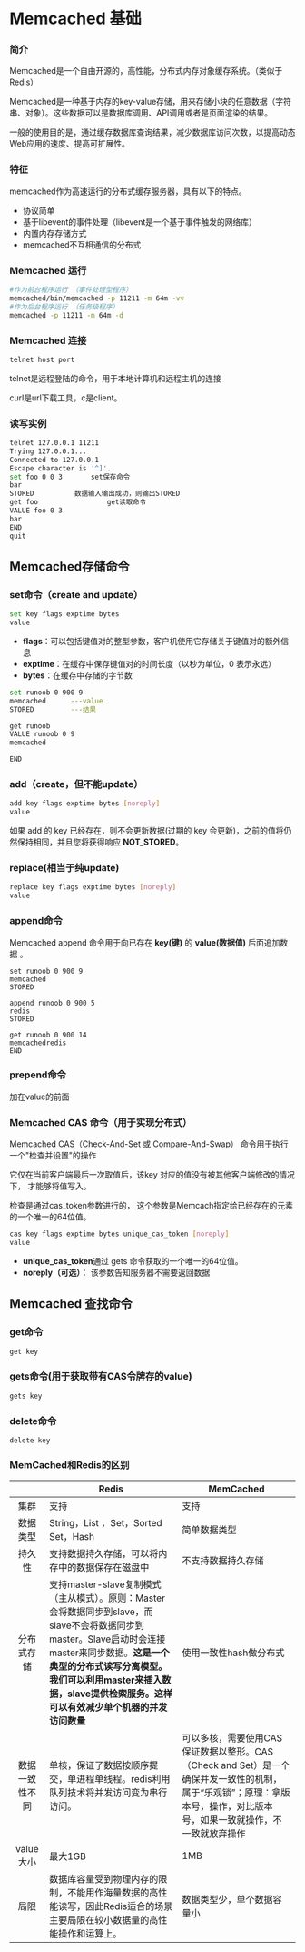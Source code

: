 # Memcached 基础

### 简介

Memcached是一个自由开源的，高性能，分布式内存对象缓存系统。（类似于Redis）

Memcached是一种基于内存的key-value存储，用来存储小块的任意数据（字符串、对象）。这些数据可以是数据库调用、API调用或者是页面渲染的结果。

一般的使用目的是，通过缓存数据库查询结果，减少数据库访问次数，以提高动态Web应用的速度、提高可扩展性。

### 特征

memcached作为高速运行的分布式缓存服务器，具有以下的特点。

- 协议简单
- 基于libevent的事件处理（libevent是一个基于事件触发的网络库）
- 内置内存存储方式
- memcached不互相通信的分布式

### Memcached 运行

```bash
#作为前台程序运行 （事件处理型程序）
memcached/bin/memcached -p 11211 -m 64m -vv
#作为后台程序运行 （任务级程序）
memcached -p 11211 -m 64m -d
```

### Memcached 连接

```bash
telnet host port
```

telnet是远程登陆的命令，用于本地计算机和远程主机的连接

curl是url下载工具，c是client。

### 读写实例

```bash
telnet 127.0.0.1 11211
Trying 127.0.0.1...
Connected to 127.0.0.1
Escape character is '^]'.
set foo 0 0 3		set保存命令
bar 
STORED          数据输入输出成功，则输出STORED
get foo					get读取命令
VALUE foo 0 3
bar
END
quit
```



## Memcached存储命令

### set命令（create and update）

```bash
set key flags exptime bytes 
value 
```

- **flags**：可以包括键值对的整型参数，客户机使用它存储关于键值对的额外信息 
- **exptime**：在缓存中保存键值对的时间长度（以秒为单位，0 表示永远）
- **bytes**：在缓存中存储的字节数

```bash
set runoob 0 900 9
memcached      ---value
STORED         ---结果

get runoob
VALUE runoob 0 9
memcached

END
```

### add（create，但不能update）

```bash
add key flags exptime bytes [noreply]
value
```

如果 add 的 key 已经存在，则不会更新数据(过期的 key 会更新)，之前的值将仍然保持相同，并且您将获得响应 **NOT_STORED**。

### replace(相当于纯update)

```bash
replace key flags exptime bytes [noreply]
value
```

### append命令

Memcached append 命令用于向已存在 **key(键)** 的 **value(数据值)** 后面追加数据 。

```shell
set runoob 0 900 9
memcached
STORED

append runoob 0 900 5
redis
STORED

get runoob 0 900 14
memcachedredis
END
```

### prepend命令

加在value的前面

### Memcached CAS 命令（用于实现分布式）

Memcached CAS（Check-And-Set 或 Compare-And-Swap） 命令用于执行一个"检查并设置"的操作

它仅在当前客户端最后一次取值后，该key 对应的值没有被其他客户端修改的情况下， 才能够将值写入。

检查是通过cas_token参数进行的， 这个参数是Memcach指定给已经存在的元素的一个唯一的64位值。

```bash
cas key flags exptime bytes unique_cas_token [noreply]
value
```

- **unique_cas_token**通过 gets 命令获取的一个唯一的64位值。
- **noreply（可选）**： 该参数告知服务器不需要返回数据

## Memcached 查找命令

### get命令

```bash
get key
```

### gets命令(用于获取带有CAS令牌存的value)

```bash
gets key
```

### delete命令

```shell
delete key
```



### MemCached和Redis的区别

|                | Redis                                                        | MemCached                                                    |
| :------------: | ------------------------------------------------------------ | ------------------------------------------------------------ |
|      集群      | 支持                                                         | 支持                                                         |
|    数据类型    | String，List ，Set，Sorted Set，Hash                         | 简单数据类型                                                 |
|     持久性     | 支持数据持久存储，可以将内存中的数据保存在磁盘中             | 不支持数据持久存储                                           |
|   分布式存储   | 支持master-slave复制模式（主从模式）。原则：Master会将数据同步到slave，而slave不会将数据同步到master。Slave启动时会连接master来同步数据。**这是一个典型的分布式读写分离模型。我们可以利用master来插入数据，slave提供检索服务。这样可以有效减少单个机器的并发访问数量** | 使用一致性hash做分布式                                       |
| 数据一致性不同 | 单核，保证了数据按顺序提交，单进程单线程。redis利用队列技术将并发访问变为串行访问。 | 可以多核，需要使用CAS保证数据以整形。CAS（Check and Set）是一个确保并发一致性的机制，属于“乐观锁”；原理：拿版本号，操作，对比版本号，如果一致就操作，不一致就放弃操作 |
|   value大小    | 最大1GB                                                      | 1MB                                                          |
|      局限      | 数据库容量受到物理内存的限制，不能用作海量数据的高性能读写，因此Redis适合的场景主要局限在较小数据量的高性能操作和运算上。 | 数据类型少，单个数据容量小                                   |

